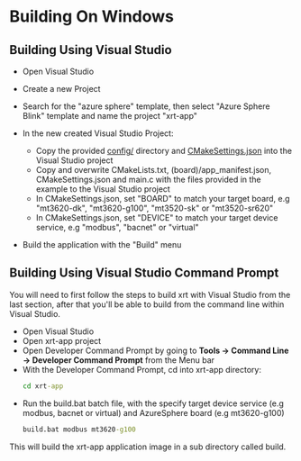 # Building On Windows

## Building Using Visual Studio

* Open Visual Studio
* Create a new Project 
* Search for the "azure sphere" template, then select
  "Azure Sphere Blink" template and name the project
  "xrt-app"

* In the new created Visual Studio Project:

  * Copy the provided [config/](../deployment/config/) directory
    and [CMakeSettings.json](../CMakeSettings.json) 
    into the Visual Studio project
  * Copy and overwrite CMakeLists.txt,
    (board)/app_manifest.json,
    CMakeSettings.json and main.c with the files
    provided in the example to the Visual Studio project
  * In CMakeSettings.json, set "BOARD" to match your target board,
    e.g "mt3620-dk", "mt3620-g100", "mt3520-sk" or "mt3520-sr620"
  * In CMakeSettings.json, set "DEVICE" to match your
    target device service, e.g "modbus", "bacnet" or "virtual"

* Build the application with the "Build" menu

## Building Using Visual Studio Command Prompt

You will need to first follow the steps to build
xrt with Visual Studio from the last section, after
that you'll be able to build from the command line
within Visual Studio.

* Open Visual Studio
* Open xrt-app project
* Open Developer Command Prompt by going to
  **Tools -> Command Line -> Developer Command
  Prompt** from the Menu bar
* With the Developer Command Prompt, cd into xrt-app
  directory:
  ```bat
  cd xrt-app
  ```
* Run the build.bat batch file, with the specify
  target device service (e.g modbus, bacnet or virtual)
  and AzureSphere
  board (e.g mt3620-g100)
  ```bat
  build.bat modbus mt3620-g100
  ```  

This will build the xrt-app application image in a
sub directory called build. 
